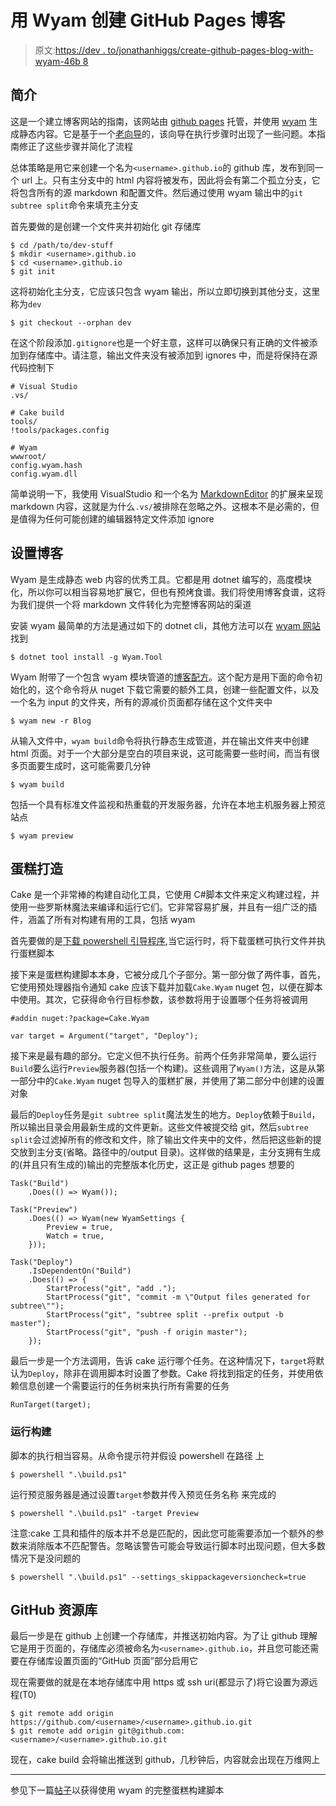 # 用 Wyam 创建 GitHub Pages 博客

> 原文:[https://dev . to/jonathanhiggs/create-github-pages-blog-with-wyam-46b 8](https://dev.to/jonathanhiggs/create-github-pages-blog-with-wyam-46b8)

## [](#introduction)简介

这是一个建立博客网站的指南，该网站由 [github pages](https://pages.github.com) 托管，并使用 [wyam](https://wyam.io) 生成静态内容。它是基于一个[老向导](https://win32.io/posts/Wyam-GitHub-Pages)的，该向导在执行步骤时出现了一些问题。本指南修正了这些步骤并简化了流程

总体策略是用它来创建一个名为`<username>.github.io`的 github 库，发布到同一个 url 上。只有主分支中的 html 内容将被发布，因此将会有第二个孤立分支，它将包含所有的源 markdown 和配置文件。然后通过使用 wyam 输出中的`git subtree split`命令来填充主分支

首先要做的是创建一个文件夹并初始化 git 存储库

```
$ cd /path/to/dev-stuff
$ mkdir <username>.github.io
$ cd <username>.github.io
$ git init 
```

这将初始化主分支，它应该只包含 wyam 输出，所以立即切换到其他分支，这里称为`dev`

```
$ git checkout --orphan dev 
```

在这个阶段添加`.gitignore`也是一个好主意，这样可以确保只有正确的文件被添加到存储库中。请注意，输出文件夹没有被添加到 ignores 中，而是将保持在源代码控制下

```
# Visual Studio
.vs/

# Cake build
tools/
!tools/packages.config

# Wyam
wwwroot/
config.wyam.hash
config.wyam.dll 
```

简单说明一下，我使用 VisualStudio 和一个名为 [MarkdownEditor](https://github.com/madskristensen/MarkdownEditor) 的扩展来呈现 markdown 内容，这就是为什么`.vs/`被排除在忽略之外。这根本不是必需的，但是值得为任何可能创建的编辑器特定文件添加 ignore

## [](#setting-up-the-blog)设置博客

Wyam 是生成静态 web 内容的优秀工具。它都是用 dotnet 编写的，高度模块化，所以你可以相当容易地扩展它，但也有预烤食谱。我们将使用博客食谱，这将为我们提供一个将 markdown 文件转化为完整博客网站的渠道

安装 wyam 最简单的方法是通过如下的 dotnet cli，其他方法可以在 [wyam 网站](https://wyam.io/docs/usage/obtaining)
找到

```
$ dotnet tool install -g Wyam.Tool 
```

Wyam 附带了一个包含 wyam 模块管道的[博客配方](https://wyam.io/recipes/blog/)。这个配方是用下面的命令初始化的，这个命令将从 nuget 下载它需要的额外工具，创建一些配置文件，以及一个名为 input 的文件夹，所有的源减价页面都存储在这个文件夹中

```
$ wyam new -r Blog 
```

从输入文件中，`wyam build`命令将执行静态生成管道，并在输出文件夹中创建 html 页面。对于一个大部分是空白的项目来说，这可能需要一些时间，而当有很多页面要生成时，这可能需要几分钟

```
$ wyam build 
```

包括一个具有标准文件监视和热重载的开发服务器，允许在本地主机服务器上预览站点

```
$ wyam preview 
```

## [](#cake-build)蛋糕打造

Cake 是一个非常棒的构建自动化工具，它使用 C#脚本文件来定义构建过程，并使用一些罗斯林魔法来编译和运行它们。它非常容易扩展，并且有一组广泛的插件，涵盖了所有对构建有用的工具，包括 wyam

首先要做的是[下载 powershell 引导程序](https://cakebuild.net/docs/tutorials/setting-up-a-new-project),当它运行时，将下载蛋糕可执行文件并执行蛋糕脚本

接下来是蛋糕构建脚本本身，它被分成几个子部分。第一部分做了两件事，首先，它使用预处理器指令通知 cake 应该下载并加载`Cake.Wyam` nuget 包，以便在脚本中使用。其次，它获得命令行目标参数，该参数将用于设置哪个任务将被调用

```
#addin nuget:?package=Cake.Wyam

var target = Argument("target", "Deploy"); 
```

接下来是最有趣的部分。它定义但不执行任务。前两个任务非常简单，要么运行`Build`要么运行`Preview`服务器(包括一个构建)。这些调用了`Wyam()`方法，这是从第一部分中的`Cake.Wyam` nuget 包导入的蛋糕扩展，并使用了第二部分中创建的设置对象

最后的`Deploy`任务是`git subtree split`魔法发生的地方。`Deploy`依赖于`Build`，所以输出目录会用最新生成的文件更新。这些文件被提交给 git，然后`subtree split`会过滤掉所有的修改和文件，除了输出文件夹中的文件，然后把这些新的提交放到主分支(省略。路径中的/output 目录)。这样做的结果是，主分支拥有生成的(并且只有生成的)输出的完整版本化历史，这正是 github pages 想要的

```
Task("Build")
    .Does(() => Wyam());

Task("Preview")
    .Does(() => Wyam(new WyamSettings {
        Preview = true,
        Watch = true,
    }));

Task("Deploy")
    .IsDependentOn("Build")
    .Does(() => {
        StartProcess("git", "add .");
        StartProcess("git", "commit -m \"Output files generated for subtree\"");
        StartProcess("git", "subtree split --prefix output -b master");
        StartProcess("git", "push -f origin master");
    }); 
```

最后一步是一个方法调用，告诉 cake 运行哪个任务。在这种情况下，`target`将默认为`Deploy`，除非在调用脚本时设置了参数。Cake 将找到指定的任务，并使用依赖信息创建一个需要运行的任务树来执行所有需要的任务

```
RunTarget(target); 
```

### [](#running-the-build)运行构建

脚本的执行相当容易。从命令提示符并假设 powershell 在路径
上

```
$ powershell ".\build.ps1" 
```

运行预览服务器是通过设置`target`参数并传入预览任务名称
来完成的

```
$ powershell ".\build.ps1" -target Preview 
```

注意:cake 工具和插件的版本并不总是匹配的，因此您可能需要添加一个额外的参数来消除版本不匹配警告。忽略该警告可能会导致运行脚本时出现问题，但大多数情况下是没问题的

```
$ powershell ".\build.ps1" --settings_skippackageversioncheck=true 
```

## [](#github-repository)GitHub 资源库

最后一步是在 github 上创建一个存储库，并推送初始内容。为了让 github 理解它是用于页面的，存储库必须被命名为`<username>.github.io`，并且您可能还需要在存储库设置页面的“GitHub 页面”部分启用它

现在需要做的就是在本地存储库中用 https 或 ssh uri(都显示了)将它设置为源远程(T0)

```
$ git remote add origin https://github.com/<username>/<username>.github.io.git
$ git remote add origin git@github.com:<username>/<username>.github.io.git 
```

现在，cake build 会将输出推送到 github，几秒钟后，内容就会出现在万维网上

* * *

参见下一篇[帖子](//./complete-cake-script-for-wyam)以获得使用 wyam 的完整蛋糕构建脚本